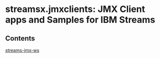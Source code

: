 # streamsx.jmxclients: JMX Client apps and Samples for IBM Streams

## Contents
[streams-jmx-ws](streams-jmx-ws/)
